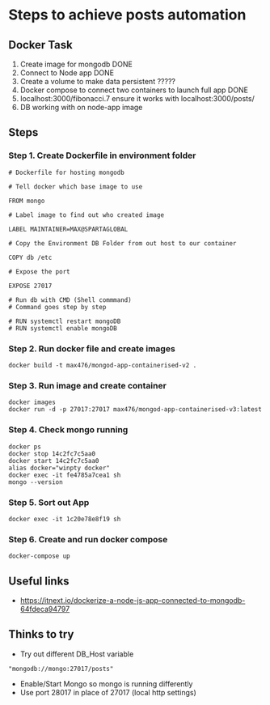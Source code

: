 # Steps to achieve posts automation

## Docker Task

1. Create image for mongodb DONE
2. Connect to Node app DONE
3. Create a volume to make data persistent ?????
4. Docker compose to connect two containers to launch full app DONE
5. localhost:3000/fibonacci.7 ensure it works with localhost:3000/posts/
6. DB working with on node-app image

## Steps

### Step 1. Create Dockerfile in environment folder

```
# Dockerfile for hosting mongodb

# Tell docker which base image to use

FROM mongo

# Label image to find out who created image

LABEL MAINTAINER=MAX@SPARTAGLOBAL

# Copy the Environment DB Folder from out host to our container

COPY db /etc

# Expose the port

EXPOSE 27017

# Run db with CMD (Shell commmand)
# Command goes step by step

# RUN systemctl restart mongoDB
# RUN systemctl enable mongoDB
```

### Step 2. Run docker file and create images

```docker build -t max476/mongod-app-containerised-v2 .```

### Step 3. Run image and create container

```
docker images
docker run -d -p 27017:27017 max476/mongod-app-containerised-v3:latest
```

### Step 4. Check mongo running

```
docker ps
docker stop 14c2fc7c5aa0
docker start 14c2fc7c5aa0
alias docker="winpty docker"
docker exec -it fe4785a7cea1 sh
mongo --version
```

### Step 5. Sort out App

```docker exec -it 1c20e78e8f19 sh```

### Step 6. Create and run docker compose

```docker-compose up```

## Useful links

- https://itnext.io/dockerize-a-node-js-app-connected-to-mongodb-64fdeca94797

## Thinks to try
- Try out different DB_Host variable

```"mongodb://mongo:27017/posts"```

- Enable/Start Mongo so mongo is running differently
- Use port 28017 in place of 27017 (local http settings)